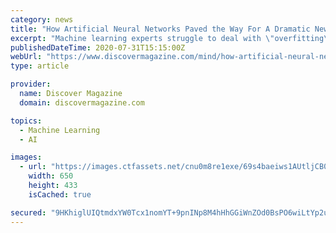 ```yaml
---
category: news
title: "How Artificial Neural Networks Paved the Way For A Dramatic New Theory of Dreams"
excerpt: "Machine learning experts struggle to deal with \"overfitting\" in neural networks. Evolution solved it with dreams, says new theory."
publishedDateTime: 2020-07-31T15:15:00Z
webUrl: "https://www.discovermagazine.com/mind/how-artificial-neural-networks-paved-the-way-for-a-dramatic-new-theory-of?ref=hvper.com"
type: article

provider:
  name: Discover Magazine
  domain: discovermagazine.com

topics:
  - Machine Learning
  - AI

images:
  - url: "https://images.ctfassets.net/cnu0m8re1exe/69s4baeiws1AUtljCB0OVF/ee3650537550ae64aaef7cc3d00bff98/shutterstock_498959041.jpg?w=650&h=433&fit=fill"
    width: 650
    height: 433
    isCached: true

secured: "9HKhiglUIQtmdxYW0Tcx1nomYT+9pnINp8M4hHhGGiWnZOd0BsPO6wiLtYp2uEGnVl8Oi3ESYHmZNCYXW1ls2Nlaml8Ly94a2H94xD8Y+rbjHToLpP6luzHtqM6QmNZobGoVqAsn7V+2ucuFJNKPdmLI8BxSdVICST0lWj2bmHf7EBRVGqbhvqLO4uH6BvWQWqcdXlFNxdCWzKVHKG3Yixw73TikmK84RbgKrybD06VJKSpAdcNBAEed8JXiYxndHU9XmudoIAngupAnNIi4MoxZKCnK/lIXMSb6eKCanGnIPsPGLDVbV41XTpOiX+FP+Eml6qGwVxG2UU6eF3CKFg==;cPsUkyV4NfPFLGXeDucO8g=="
---
```


